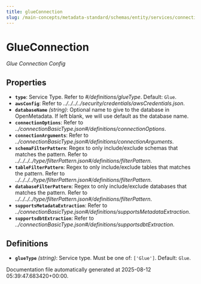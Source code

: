 ```yaml
---
title: glueConnection
slug: /main-concepts/metadata-standard/schemas/entity/services/connections/database/glueconnection
---
```


# GlueConnection

*Glue Connection Config*

## Properties

- **`type`**: Service Type. Refer to *#/definitions/glueType*. Default: `Glue`.
- **`awsConfig`**: Refer to *../../../../security/credentials/awsCredentials.json*.
- **`databaseName`** *(string)*: Optional name to give to the database in OpenMetadata. If left blank, we will use default as the database name.
- **`connectionOptions`**: Refer to *../connectionBasicType.json#/definitions/connectionOptions*.
- **`connectionArguments`**: Refer to *../connectionBasicType.json#/definitions/connectionArguments*.
- **`schemaFilterPattern`**: Regex to only include/exclude schemas that matches the pattern. Refer to *../../../../type/filterPattern.json#/definitions/filterPattern*.
- **`tableFilterPattern`**: Regex to only include/exclude tables that matches the pattern. Refer to *../../../../type/filterPattern.json#/definitions/filterPattern*.
- **`databaseFilterPattern`**: Regex to only include/exclude databases that matches the pattern. Refer to *../../../../type/filterPattern.json#/definitions/filterPattern*.
- **`supportsMetadataExtraction`**: Refer to *../connectionBasicType.json#/definitions/supportsMetadataExtraction*.
- **`supportsdbtExtraction`**: Refer to *../connectionBasicType.json#/definitions/supportsdbtExtraction*.
## Definitions

- **`glueType`** *(string)*: Service type. Must be one of: `['Glue']`. Default: `Glue`.


Documentation file automatically generated at 2025-08-12 05:39:47.683420+00:00.
